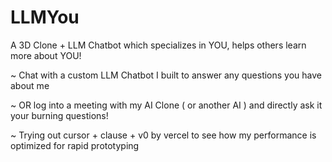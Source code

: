 # LLMYou
A 3D Clone + LLM Chatbot which specializes in YOU, helps others learn more about YOU!

~ Chat with a custom LLM Chatbot I built to answer any questions you have about me 

~ OR log into a meeting with my AI Clone ( or another AI ) and directly ask it your burning questions!

~ Trying out cursor + clause + v0 by vercel to see how my performance is optimized for rapid prototyping


